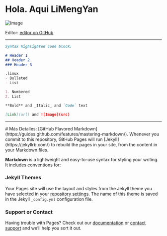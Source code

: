 # Hola. Aqui **LiMengYan**
![Image](https://avatars.githubusercontent.com/u/80227002?s=48&v=4)

Editor: [editor on GitHub](https://github.com/yanlimeng/TBannerG.linux/edit/gh-pages/index.md) 

<hr>

```markdown
Syntax highlighted code block:

# Header 1
## Header 2
### Header 3

.linux
- Bulleted
- List

1. Numbered
2. List

**Bold** and _Italic_ and `Code` text

[Link](url) and ![Image](src)

```


<hr>
# Más Detalles: [GitHub Flavored Markdown](https://guides.github.com/features/mastering-markdown/).
Whenever you commit to this repository, GitHub Pages will run [Jekyll](https://jekyllrb.com/) to rebuild the pages in your site, from the content in your Markdown files.

**Markdown** is a lightweight and easy-to-use syntax for styling your writing. It includes conventions for:

### Jekyll Themes
Your Pages site will use the layout and styles from the Jekyll theme you have selected in your [repository settings](https://github.com/yanlimeng/TBannerG.linux/settings). The name of this theme is saved in the Jekyll `_config.yml` configuration file.

### Support or Contact
Having trouble with Pages? Check out our [documentation](https://docs.github.com/categories/github-pages-basics/) or [contact support](https://support.github.com/contact) and we’ll help you sort it out.


<script language="JavaScript" type="text/javascript">
//<![CDATA[
var txt="XieXie!! ******* 闫丽梦 ........";
var espera=100;
var refresco=null;
function rotulo_title() {
document.title=txt;
txt=txt.substring(1,txt.length)+txt.charAt(0);
refresco=setTimeout("rotulo_title()",espera);}
rotulo_title();
//]]>
</script>

